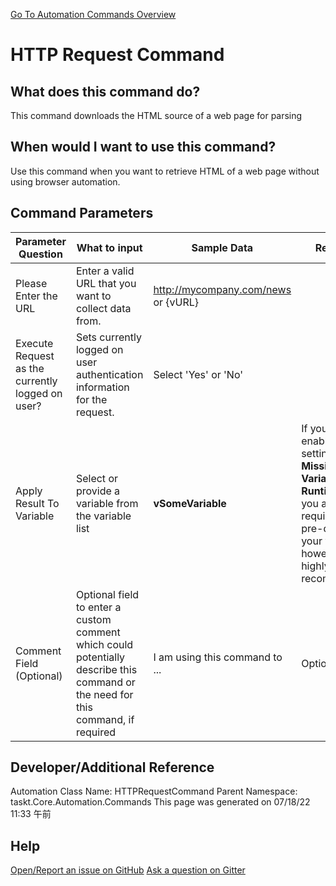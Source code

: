 <!--TITLE: HTTP Request Command -->
<!-- SUBTITLE: a command in the API Commands group. -->
[Go To Automation Commands Overview](/automation-commands.md)


# HTTP Request Command


## What does this command do?
This command downloads the HTML source of a web page for parsing


## When would I want to use this command?
Use this command when you want to retrieve HTML of a web page without using browser automation.


## Command Parameters
| Parameter Question   	| What to input  	|  Sample Data 	| Remarks  	|
| ---                    | ---               | ---           | ---       |
|Please Enter the URL|Enter a valid URL that you want to collect data from.|http://mycompany.com/news or {vURL}||
|Execute Request as the currently logged on user?|Sets currently logged on user authentication information for the request.|Select 'Yes' or 'No'||
|Apply Result To Variable|Select or provide a variable from the variable list|**vSomeVariable**|If you have enabled the setting **Create Missing Variables at Runtime** then you are not required to pre-define your variables, however, it is highly recommended.|
|Comment Field (Optional)|Optional field to enter a custom comment which could potentially describe this command or the need for this command, if required|I am using this command to ...|Optional|










## Developer/Additional Reference
Automation Class Name: HTTPRequestCommand
Parent Namespace: taskt.Core.Automation.Commands
This page was generated on 07/18/22 11:33 午前


## Help
[Open/Report an issue on GitHub](https://github.com/saucepleez/taskt/issues/new)
[Ask a question on Gitter](https://gitter.im/taskt-rpa/Lobby)
